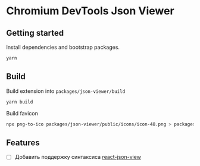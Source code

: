 # Chromium DevTools Json Viewer

## Getting started

Install dependencies and bootstrap packages.

```sh
yarn
```


## Build

Build extension into `packages/json-viewer/build`

```sh
yarn build
```

Build favicon

```sh
npx png-to-ico packages/json-viewer/public/icons/icon-48.png > packages/json-viewer/public/favicon.ico
```


## Features

- [ ] Добавить поддержку синтаксиса [react-json-view](https://mac-s-g.github.io/react-json-view/demo/dist/)
